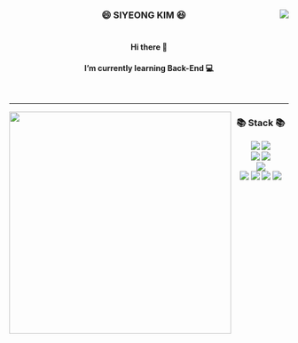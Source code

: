 <!--
**Ksiyeong/Ksiyeong** is a ✨ _special_ ✨ repository because its `README.md` (this file) appears on your GitHub profile.

Here are some ideas to get you started:

- 🔭 I’m currently working on ...
- 🌱 I’m currently learning ...
- 👯 I’m looking to collaborate on ...
- 🤔 I’m looking for help with ...
- 💬 Ask me about ...
- 📫 How to reach me: ...
- 😄 Pronouns: ...
- ⚡ Fun fact: ...
-->
<div align="center">

<a><img align="right" src="https://github-readme-stats.vercel.app/api?username=Ksiyeong&show_icons=true&theme=buefy"/></a>

### 😄 SIYEONG KIM 😆

#

#### Hi there 👋
#### I’m currently learning Back-End 💻
  <br>
  
---
 <img align="left" src="https://github-readme-stats.vercel.app/api/top-langs/?username=Ksiyeong&theme=buefy&layout=compact&langs_count=10" width="400"/>

<div align=center> <h3> 📚 Stack 📚 </h3></div>

<div align=center> 
  <img src="https://img.shields.io/badge/Java-007396?style=flat&logo=java&logoColor=white"> 
  <img src="https://img.shields.io/badge/Python-3776AB?style=flat&logo=python&logoColor=white"> 
  <br>

  <img src="https://img.shields.io/badge/Spring-6DB33F?style=flat&logo=Spring&logoColor=white"> 
  <img src="https://img.shields.io/badge/MySQL-4479A1?style=flat&logo=mysql&logoColor=white">
  <br>

  <img src="https://img.shields.io/badge/Amazon AWS-232F3E?style=flat&logo=amazonaws&logoColor=white"> 
  <br>

  <img src="https://img.shields.io/badge/Git-F05032?style=flat&logo=git&logoColor=white">
  <img src="https://img.shields.io/badge/GitHub-181717?style=flat&logo=github&logoColor=white">
  <img src="https://img.shields.io/badge/Slack-4A154B?style=flat&logo=Slack&logoColor=white">
  <img src="https://img.shields.io/badge/Notion-000000?style=flat&logo=notion&logoColor=white">
  <br>
</div>

</div>
